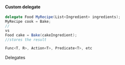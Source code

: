 
#### Custom delegate
```C#
delegate Food MyRecipe(List<Ingredient> ingredients);
MyRecipe cook = Bake;
//
vs
Food cake = Bake(cakeIngredient);
//stores the result
```

```c#
Func<T, R>, Action<T>, Predicate<T>, etc
```
Delegates



